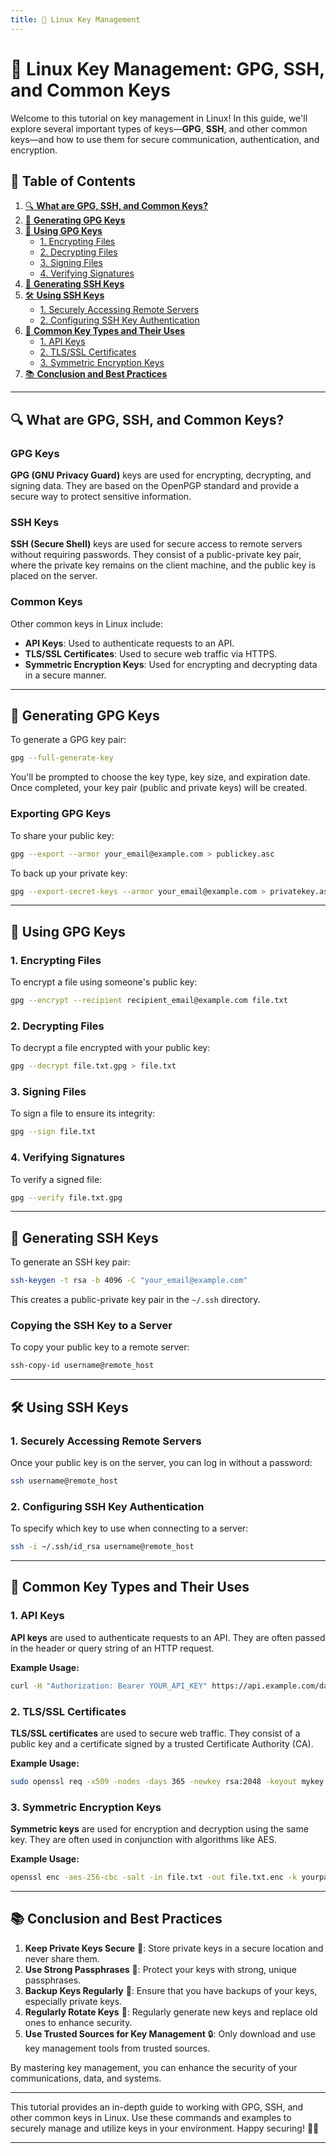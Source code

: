 ```yaml
---
title: 🔑 Linux Key Management
---
```


# 🔑 **Linux Key Management: GPG, SSH, and Common Keys**

Welcome to this tutorial on key management in Linux! In this guide, we'll explore several important types of keys—**GPG**, **SSH**, and other common keys—and how to use them for secure communication, authentication, and encryption.

## 📑 **Table of Contents**

1. [🔍 **What are GPG, SSH, and Common Keys?**](#-what-are-gpg-ssh-and-common-keys)
2. [🔐 **Generating GPG Keys**](#-generating-gpg-keys)
3. [🔑 **Using GPG Keys**](#-using-gpg-keys)
   - [1. Encrypting Files](#1-encrypting-files)
   - [2. Decrypting Files](#2-decrypting-files)
   - [3. Signing Files](#3-signing-files)
   - [4. Verifying Signatures](#4-verifying-signatures)
4. [🔧 **Generating SSH Keys**](#-generating-ssh-keys)
5. [🛠️ **Using SSH Keys**](#-using-ssh-keys)
   - [1. Securely Accessing Remote Servers](#1-securely-accessing-remote-servers)
   - [2. Configuring SSH Key Authentication](#2-configuring-ssh-key-authentication)
6. [🔑 **Common Key Types and Their Uses**](#-common-key-types-and-their-uses)
   - [1. API Keys](#1-api-keys)
   - [2. TLS/SSL Certificates](#2-tlsssl-certificates)
   - [3. Symmetric Encryption Keys](#3-symmetric-encryption-keys)
7. [📚 **Conclusion and Best Practices**](#-conclusion-and-best-practices)

---

## 🔍 **What are GPG, SSH, and Common Keys?**

### **GPG Keys**

**GPG (GNU Privacy Guard)** keys are used for encrypting, decrypting, and signing data. They are based on the OpenPGP standard and provide a secure way to protect sensitive information.

### **SSH Keys**

**SSH (Secure Shell)** keys are used for secure access to remote servers without requiring passwords. They consist of a public-private key pair, where the private key remains on the client machine, and the public key is placed on the server.

### **Common Keys**

Other common keys in Linux include:

- **API Keys**: Used to authenticate requests to an API.
- **TLS/SSL Certificates**: Used to secure web traffic via HTTPS.
- **Symmetric Encryption Keys**: Used for encrypting and decrypting data in a secure manner.

---

## 🔐 **Generating GPG Keys**

To generate a GPG key pair:

```bash
gpg --full-generate-key
```

You'll be prompted to choose the key type, key size, and expiration date. Once completed, your key pair (public and private keys) will be created.

### **Exporting GPG Keys**

To share your public key:

```bash
gpg --export --armor your_email@example.com > publickey.asc
```

To back up your private key:

```bash
gpg --export-secret-keys --armor your_email@example.com > privatekey.asc
```

---

## 🔑 **Using GPG Keys**

### 1. **Encrypting Files**

To encrypt a file using someone's public key:

```bash
gpg --encrypt --recipient recipient_email@example.com file.txt
```

### 2. **Decrypting Files**

To decrypt a file encrypted with your public key:

```bash
gpg --decrypt file.txt.gpg > file.txt
```

### 3. **Signing Files**

To sign a file to ensure its integrity:

```bash
gpg --sign file.txt
```

### 4. **Verifying Signatures**

To verify a signed file:

```bash
gpg --verify file.txt.gpg
```

---

## 🔧 **Generating SSH Keys**

To generate an SSH key pair:

```bash
ssh-keygen -t rsa -b 4096 -C "your_email@example.com"
```

This creates a public-private key pair in the `~/.ssh` directory.

### **Copying the SSH Key to a Server**

To copy your public key to a remote server:

```bash
ssh-copy-id username@remote_host
```

---

## 🛠️ **Using SSH Keys**

### 1. **Securely Accessing Remote Servers**

Once your public key is on the server, you can log in without a password:

```bash
ssh username@remote_host
```

### 2. **Configuring SSH Key Authentication**

To specify which key to use when connecting to a server:

```bash
ssh -i ~/.ssh/id_rsa username@remote_host
```

---

## 🔑 **Common Key Types and Their Uses**

### 1. **API Keys**

**API keys** are used to authenticate requests to an API. They are often passed in the header or query string of an HTTP request.

**Example Usage:**

```bash
curl -H "Authorization: Bearer YOUR_API_KEY" https://api.example.com/data
```

### 2. **TLS/SSL Certificates**

**TLS/SSL certificates** are used to secure web traffic. They consist of a public key and a certificate signed by a trusted Certificate Authority (CA).

**Example Usage:**

```bash
sudo openssl req -x509 -nodes -days 365 -newkey rsa:2048 -keyout mykey.key -out mycert.crt
```

### 3. **Symmetric Encryption Keys**

**Symmetric keys** are used for encryption and decryption using the same key. They are often used in conjunction with algorithms like AES.

**Example Usage:**

```bash
openssl enc -aes-256-cbc -salt -in file.txt -out file.txt.enc -k yourpassword
```

---

## 📚 **Conclusion and Best Practices**

1. **Keep Private Keys Secure** 🔐: Store private keys in a secure location and never share them.
2. **Use Strong Passphrases** 🔑: Protect your keys with strong, unique passphrases.
3. **Backup Keys Regularly** 💾: Ensure that you have backups of your keys, especially private keys.
4. **Regularly Rotate Keys** 🔄: Regularly generate new keys and replace old ones to enhance security.
5. **Use Trusted Sources for Key Management** 🔒: Only download and use key management tools from trusted sources.

By mastering key management, you can enhance the security of your communications, data, and systems.

---

This tutorial provides an in-depth guide to working with GPG, SSH, and other common keys in Linux. Use these commands and examples to securely manage and utilize keys in your environment. Happy securing! 🔐🚀

---
